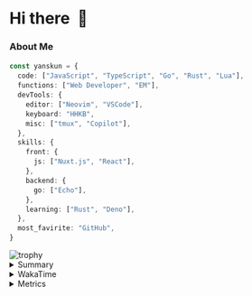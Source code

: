 # Hi there&nbsp; :wave:

### About Me

```ts
const yanskun = {
  code: ["JavaScript", "TypeScript", "Go", "Rust", "Lua"],
  functions: ["Web Developer", "EM"],
  devTools: {
    editor: ["Neovim", "VSCode"],
    keyboard: "HHKB",
    misc: ["tmux", "Copilot"],
  },
  skills: {
    front: {
      js: ["Nuxt.js", "React"],
    },
    backend: {
      go: ["Echo"],
    },
    learning: ["Rust", "Deno"],
  },
  most_favirite: "GitHub",
}
```
<!-- https://github.com/ryo-ma/github-profile-trophy -->
<img src="https://github-profile-trophy.vercel.app/?username=yanskun&theme=onedark&column=3" alt="trophy">


<details>
  <summary>Summary</summary>
  <!-- https://github.com/vn7n24fzkq/github-profile-summary-cards -->
<picture>
  <source media="(prefers-color-scheme: dark)" srcset="https://raw.githubusercontent.com/yanskun/yanskun/master/profile-summary-card-output/nord_dark/0-profile-details.svg">
 <img src="https://raw.githubusercontent.com/yanskun/yanskun/master/profile-summary-card-output/default/0-profile-details.svg">
</picture>
<br>
<picture>
  <source media="(prefers-color-scheme: dark)" srcset="https://raw.githubusercontent.com/yanskun/yanskun/master/profile-summary-card-output/nord_dark/1-repos-per-language.svg">
 <img src="https://raw.githubusercontent.com/yanskun/yanskun/master/profile-summary-card-output/default/1-repos-per-language.svg">
</picture>
<picture>
  <source media="(prefers-color-scheme: dark)" srcset="https://raw.githubusercontent.com/yanskun/yanskun/master/profile-summary-card-output/nord_dark/2-most-commit-language.svg">
 <img src="https://raw.githubusercontent.com/yanskun/yanskun/master/profile-summary-card-output/default/2-most-commit-language.svg">
</picture>
<br>
<picture>
  <source media="(prefers-color-scheme: dark)" srcset="https://raw.githubusercontent.com/yanskun/yanskun/master/profile-summary-card-output/nord_dark/3-stats.svg">
 <img src="https://raw.githubusercontent.com/yanskun/yanskun/master/profile-summary-card-output/default/3-stats.svg">
</picture>
<picture>
  <source media="(prefers-color-scheme: dark)" srcset="https://raw.githubusercontent.com/yanskun/yanskun/master/profile-summary-card-output/nord_dark/4-productive-time.svg">
 <img src="https://raw.githubusercontent.com/yanskun/yanskun/master/profile-summary-card-output/default/4-productive-time.svg">
</picture>

</details>

<details>
  <summary>WakaTime</summary>
<!--START_SECTION:waka-->
![Code Time](http://img.shields.io/badge/Code%20Time-1%2C034%20hrs%2040%20mins-blue)

**🐱 My GitHub Data** 

> 📦 131.4 kB Used in GitHub's Storage 
 > 
> 🏆 1,589 Contributions in the Year 2024
 > 
> 💼 Opted to Hire
 > 
> 📜 111 Public Repositories 
 > 
> 🔑 3 Private Repositories 
 > 
**I'm an Early 🐤** 

```text
🌞 Morning                2371 commits        ███░░░░░░░░░░░░░░░░░░░░░░   13.04 % 
🌆 Daytime                8697 commits        ████████████░░░░░░░░░░░░░   47.82 % 
🌃 Evening                4570 commits        ██████░░░░░░░░░░░░░░░░░░░   25.13 % 
🌙 Night                  2550 commits        ████░░░░░░░░░░░░░░░░░░░░░   14.02 % 
```
📅 **I'm Most Productive on Tuesday** 

```text
Monday                   2273 commits        ███░░░░░░░░░░░░░░░░░░░░░░   12.50 % 
Tuesday                  4165 commits        ██████░░░░░░░░░░░░░░░░░░░   22.90 % 
Wednesday                3137 commits        ████░░░░░░░░░░░░░░░░░░░░░   17.25 % 
Thursday                 3097 commits        ████░░░░░░░░░░░░░░░░░░░░░   17.03 % 
Friday                   2022 commits        ███░░░░░░░░░░░░░░░░░░░░░░   11.12 % 
Saturday                 1573 commits        ██░░░░░░░░░░░░░░░░░░░░░░░   08.65 % 
Sunday                   1921 commits        ███░░░░░░░░░░░░░░░░░░░░░░   10.56 % 
```


📊 **This Week I Spent My Time On** 

```text
🕑︎ Time Zone: Asia/Tokyo

💬 Programming Languages: 
TypeScript               26 hrs 7 mins       ██████████████████████░░░   87.25 % 
JSON                     1 hr 42 mins        █░░░░░░░░░░░░░░░░░░░░░░░░   05.73 % 
YAML                     39 mins             █░░░░░░░░░░░░░░░░░░░░░░░░   02.21 % 
Markdown                 31 mins             ░░░░░░░░░░░░░░░░░░░░░░░░░   01.78 % 
Other                    11 mins             ░░░░░░░░░░░░░░░░░░░░░░░░░   00.62 % 

🔥 Editors: 
VS Code                  28 hrs 32 mins      ████████████████████████░   95.35 % 
Neovim                   1 hr 23 mins        █░░░░░░░░░░░░░░░░░░░░░░░░   04.65 % 

💻 Operating System: 
Mac                      29 hrs 56 mins      █████████████████████████   100.00 % 
```


 Last Updated on 29/07/2024 06:14:45 UTC
<!--END_SECTION:waka-->
</details>

<details>
  <summary>Metrics</summary>
  <img src="https://github.com/yanskun/yanskun/blob/main/github-metrics.svg" alt="Metrics">
</details>

